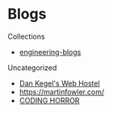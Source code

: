 # Blogs

Collections

- [engineering-blogs](https://github.com/kilimchoi/engineering-blogs)

Uncategorized

- [Dan Kegel's Web Hostel](http://www.kegel.com/)
- https://martinfowler.com/
- [CODING HORROR](https://blog.codinghorror.com/)